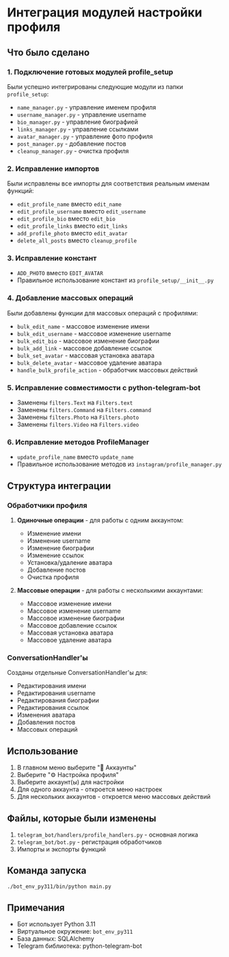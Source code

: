 # Интеграция модулей настройки профиля

## Что было сделано

### 1. Подключение готовых модулей profile_setup

Были успешно интегрированы следующие модули из папки `profile_setup`:
- `name_manager.py` - управление именем профиля
- `username_manager.py` - управление username
- `bio_manager.py` - управление биографией
- `links_manager.py` - управление ссылками
- `avatar_manager.py` - управление фото профиля
- `post_manager.py` - добавление постов
- `cleanup_manager.py` - очистка профиля

### 2. Исправление импортов

Были исправлены все импорты для соответствия реальным именам функций:
- `edit_profile_name` вместо `edit_name`
- `edit_profile_username` вместо `edit_username`
- `edit_profile_bio` вместо `edit_bio`
- `edit_profile_links` вместо `edit_links`
- `add_profile_photo` вместо `edit_avatar`
- `delete_all_posts` вместо `cleanup_profile`

### 3. Исправление констант

- `ADD_PHOTO` вместо `EDIT_AVATAR`
- Правильное использование констант из `profile_setup/__init__.py`

### 4. Добавление массовых операций

Были добавлены функции для массовых операций с профилями:
- `bulk_edit_name` - массовое изменение имени
- `bulk_edit_username` - массовое изменение username
- `bulk_edit_bio` - массовое изменение биографии
- `bulk_add_link` - массовое добавление ссылок
- `bulk_set_avatar` - массовая установка аватара
- `bulk_delete_avatar` - массовое удаление аватара
- `handle_bulk_profile_action` - обработчик массовых действий

### 5. Исправление совместимости с python-telegram-bot

- Заменены `filters.Text` на `Filters.text`
- Заменены `filters.Command` на `Filters.command`
- Заменены `filters.Photo` на `Filters.photo`
- Заменены `filters.Video` на `Filters.video`

### 6. Исправление методов ProfileManager

- `update_profile_name` вместо `update_name`
- Правильное использование методов из `instagram/profile_manager.py`

## Структура интеграции

### Обработчики профиля

1. **Одиночные операции** - для работы с одним аккаунтом:
   - Изменение имени
   - Изменение username
   - Изменение биографии
   - Изменение ссылок
   - Установка/удаление аватара
   - Добавление постов
   - Очистка профиля

2. **Массовые операции** - для работы с несколькими аккаунтами:
   - Массовое изменение имени
   - Массовое изменение username
   - Массовое изменение биографии
   - Массовое добавление ссылок
   - Массовая установка аватара
   - Массовое удаление аватара

### ConversationHandler'ы

Созданы отдельные ConversationHandler'ы для:
- Редактирования имени
- Редактирования username
- Редактирования биографии
- Редактирования ссылок
- Изменения аватара
- Добавления постов
- Массовых операций

## Использование

1. В главном меню выберите "👤 Аккаунты"
2. Выберите "⚙️ Настройка профиля"
3. Выберите аккаунт(ы) для настройки
4. Для одного аккаунта - откроется меню настроек
5. Для нескольких аккаунтов - откроется меню массовых действий

## Файлы, которые были изменены

1. `telegram_bot/handlers/profile_handlers.py` - основная логика
2. `telegram_bot/bot.py` - регистрация обработчиков
3. Импорты и экспорты функций

## Команда запуска

```bash
./bot_env_py311/bin/python main.py
```

## Примечания

- Бот использует Python 3.11
- Виртуальное окружение: `bot_env_py311`
- База данных: SQLAlchemy
- Telegram библиотека: python-telegram-bot 